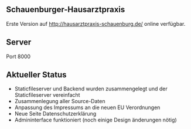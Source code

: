 ## Schauenburger-Hausarztpraxis
Erste Version auf http://hausarztpraxis-schauenburg.de/ online verfügbar.

## Server
Port 8000

## Aktueller Status
- Staticfileserver und Backend wurden zusammengelegt und der Staticfileserver vereinfacht
- Zusammenlegung aller Source-Daten
- Anpassung des Impressums an die neuen EU Verordnungen
- Neue Seite Datenschutzerklärung
- Admininterface funktioniert (noch einige Design änderungen nötig)